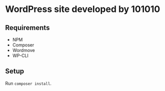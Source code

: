 # WordPress site developed by 101010

## Requirements

- NPM
- Composer
- Wordmove
- WP-CLI

## Setup

Run `composer install`.
